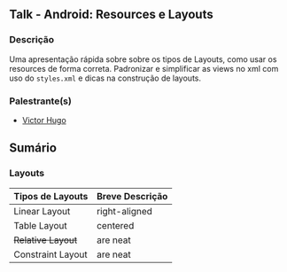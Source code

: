 ## Talk - Android: Resources e Layouts

### Descrição
Uma apresentação rápida sobre sobre os tipos de Layouts, como usar os resources de forma correta. Padronizar e simplificar as views no xml com uso do `styles.xml` e dicas na construção de layouts.

### Palestrante(s)
- [Victor Hugo](http://fbvictorhugo.github.io/)

## Sumário

### Layouts

| Tipos de Layouts        | Breve Descrição           |
| ------------- |-------------|
| Linear Layout      | right-aligned |
| Table Layout      | centered      |
| ~~Relative Layout~~ | are neat      |
| Constraint Layout | are neat      |
